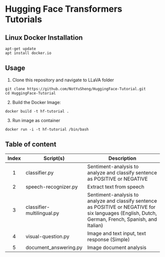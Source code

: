 # Hugging Face Transformers Tutorials

## Linux Docker Installation

```
apt-get update
apt install docker.io 
```

## Usage

1.  Clone this repository and navigate to LLaVA folder
```
git clone https://github.com/NotYuSheng/HuggingFace-Tutorial.git
cd HuggingFace-Tutorial
```

2.  Build the Docker Image:
```
docker build -t hf-tutorial .
```

3.  Run image as container
```
docker run -i -t hf-tutorial /bin/bash
```

## Table of content

| Index | Script(s) | Description |
| :--: | --- | --- |
| 1 | classifier.py | Sentiment-analysis to analyze and classify sentence as POSITIVE or NEGATIVE |
| 2 | speech-recognizer.py | Extract text from speech |
| 3 | classifier-multilingual.py | Sentiment-analysis to analyze and classify sentence as POSITIVE or NEGATIVE for six languages (English, Dutch, German, French, Spanish, and Italian) |
| 4 | visual-question.py | Image and text input, text response (Simple) |
| 5 | document_answering.py | Image document analysis |
